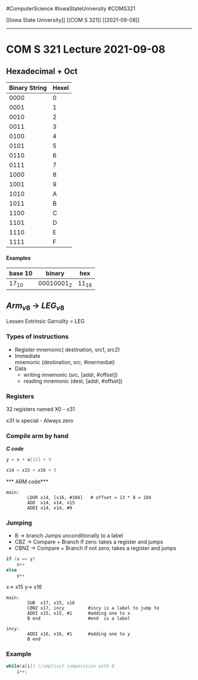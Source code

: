 #ComputerScience  #IowaStateUniversity #COMS321 


[[Iowa State University]] [[COM S 321]] [[2021-09-08]]

---

# COM S 321 Lecture 2021-09-08

## Hexadecimal + Oct

| Binary String | Hexel |
| ------------- | ----- |
| 0000          | 0     |
| 0001          | 1     |
| 0010          | 2     |
| 0011          | 3     |
| 0100          | 4     |
| 0101          | 5     |
| 0110          | 6     |
| 0111          | 7     |
| 1000          | 8     |
| 1001          | 9     |
| 1010          | A     |
| 1011          | B     |
| 1100          | C     |
| 1101          | D     |
| 1110          | E     |
| 1111          | F     |


#### Examples 

| base 10   | binary       | hex       |
| --------- | ------------ | --------- |
| $17_{10}$ | $00010001_2$ | $11_{16}$ |

## $Arm_{v8}$ $\rightarrow$ $LEG_{v8}$

Lessen Extrinsic Garrulity = LEG

### Types of instructions

- Register
	mnemonic( destination, src1, src2)
- Immediate  
    mnemonic (destination, src, \#inermediat)
- Data 
	- writing
		mnemonic (src, \[addr, \#offset\])
	- reading
		mnemonic (dest, \[addr, \#offset\])
### Registers

32 registers named X0 - x31

x31 is special - Always zero

### Compile arm by hand

***C code***

```c
y = x + a[13] + 9

x14 = x15 + x16 + 9
```

*** ARM code***
```assembly
main: 
		LDUR x14, [x16, #104]   # offset = 13 * 8 = 104
		ADD  x14, x14, x15
		ADDI x14, x14, #9		
```


### Jumping

- B $\rightarrow$ branch 
	Jumps unconditionally to a label 
- CBZ $\rightarrow$ Compare + Branch 
	If zero: takes a register and jumps
- CBNZ $\rightarrow$ Compare + Branch
	if not zero; takes a register and jumps

```c
if (x == y) 
	x++
else 
	y++
```

x$\rightarrow$ x15
y$\rightarrow$ x16
```assembly
main:
		SUB  x17, x15, x16
		CBNZ x17, incy         #incy is a label to jump to
		ADDI x15, x15, #1	   #adding one to x
		B end				   #end  is a label

incy:
		ADDI x16, x16, #1      #adding one to y
		B end
```

### Example

```c
while(a[i]) //implisit comparision with 0
	i++;
```